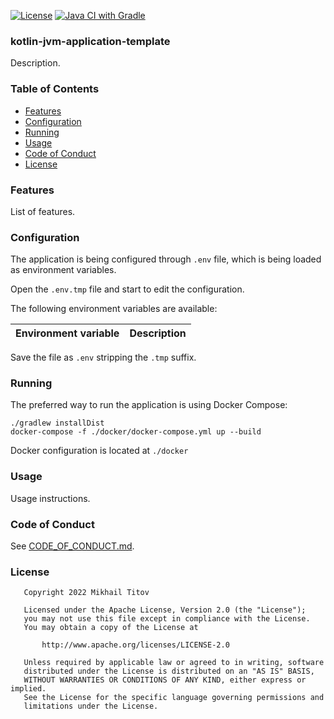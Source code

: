 [![License](https://img.shields.io/badge/License-Apache_2.0-blue.svg)](https://opensource.org/licenses/Apache-2.0)
[![Java CI with Gradle](https://github.com/d1snin/kotlin-jvm-application-template/actions/workflows/gradle.yml/badge.svg?branch=main)](https://github.com/d1snin/kotlin-jvm-application-template/actions/workflows/gradle.yml)

### kotlin-jvm-application-template

Description.

### Table of Contents

- [Features](#Features)
- [Configuration](#Configuration)
- [Running](#Running)
- [Usage](#Usage)
- [Code of Conduct](#Code%20of%20Conduct)
- [License](#License)

### Features

List of features.

### Configuration

The application is being configured through `.env` file, which is
being loaded as environment variables.

Open the `.env.tmp` file and start to edit the configuration.

The following environment variables are available:

| Environment variable | Description |
|----------------------|-------------|

Save the file as `.env` stripping the `.tmp` suffix.

### Running

The preferred way to run the application is using Docker Compose:

```shell
./gradlew installDist
docker-compose -f ./docker/docker-compose.yml up --build
```

Docker configuration is located at `./docker`

### Usage

Usage instructions.

### Code of Conduct

See [CODE_OF_CONDUCT.md](./CODE_OF_CONDUCT.md).

### License

```
   Copyright 2022 Mikhail Titov

   Licensed under the Apache License, Version 2.0 (the "License");
   you may not use this file except in compliance with the License.
   You may obtain a copy of the License at

       http://www.apache.org/licenses/LICENSE-2.0

   Unless required by applicable law or agreed to in writing, software
   distributed under the License is distributed on an "AS IS" BASIS,
   WITHOUT WARRANTIES OR CONDITIONS OF ANY KIND, either express or implied.
   See the License for the specific language governing permissions and
   limitations under the License.
```
